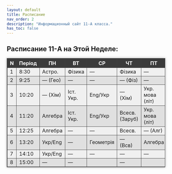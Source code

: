 ```yaml
---
layout: default
title: Расписание
nav_order: 2
description: "Информационный сайт 11-А класса."
has_toc: false
---
```


<head>
<style>
table, td, th {
	border: 1px solid #404040;
	border-collapse: collapse;
}
table tr:nth-child(odd) {
	background-color: #e0e0e0;
} table tr:nth-child(even) {
	background-color: #f0f0f0;
} table th {
	background-color: #3b3b3b;
	color: #ffffff;
}
table {
	box-shadow: 0px 0px 8px #bababa;
}
</style>
</head>

## Расписание 11-A на Этой Неделе:

<table>
	<tr>
		<th>N</th>
		<th>Період</th>
		<th>ПН</th>
		<th>ВТ</th>
		<th>СР</th>
		<th>ЧТ</th>
		<th>ПТ</th>
	</tr>
	<tr>
		<td>1</td>
		<td>8:30</td>
		<td>Астро.</td>
		<td>Фізика</td>
		<td>—</td>
		<td>Фізика</td>
		<td>—</td>
	</tr>
	<tr>
		<td>2</td>
		<td>9:25</td>
		<td>— (Гео)</td>
		<td>—</td>
		<td>—</td>
		<td>— (Фіз)</td>
		<td>—</td>
	</tr>
	<tr>
		<td>3</td>
		<td>10:20</td>
		<td>— (Хім)</td>
		<td>Іст. Укр.</td>
		<td>Eng/Укр</td>
		<td>— (Хім)</td>
		<td>Укр. мова (літ)</td>
	</tr>
	<tr>
		<td>4</td>
		<td>11:20</td>
		<td>Алгебра</td>
		<td>Іст. Укр.</td>
		<td>Eng/Укр</td>
		<td>Всесв.(Заруб)</td>
		<td>Укр. мова (літ)</td>
	</tr>
	<tr>
		<td>5</td>
		<td>12:25</td>
		<td>Алгебра</td>
		<td>—</td>
		<td>—</td>
		<td><div id="Thu">Всесв.</div></td>
		<td>— (Алг)</td>
	</tr>
	<tr>
		<td>6</td>
		<td>13:20</td>
		<td>Укр/Eng</td>
		<td>—</td>
		<td>Геометрія</td>
		<td>— (Всв)</td>
		<td>Алгебра</td>
	</tr>
	<tr>
		<td>7</td>
		<td>14:10</td>
		<td>Укр/Eng</td>
		<td>—</td>
		<td>—</td>
		<td>—</td>
		<td>—</td>
	</tr>
	<tr>
		<td>8</td>
		<td>15:00</td>
		<td>—</td>
		<td>—</td>
		<td></td>
		<td>—</td>
		<td></td>
	</tr>
</table>

<!-- Паша, что ты тут забыл? -->
<!--<script>
	function getMonday(d) {
		var diff = d.getDate() - d.getDay() + (d.getDay() === 0 ? -6 : 1);
		return new Date(d.setDate(diff)).getDate();
	}
	var mon = getMonday(new Date());
	var thu = mon % 2 == 0? "Всесв." : "Захист";
	document.getElementById("Thu").innerHTML = thu;
</script>-->


